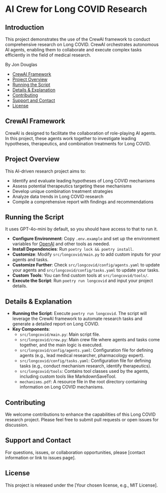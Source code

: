 # AI Crew for Long COVID Research

## Introduction
This project demonstrates the use of the CrewAI framework to conduct comprehensive research on Long COVID. CrewAI orchestrates autonomous AI agents, enabling them to collaborate and execute complex tasks efficiently in the field of medical research.

By Jon Douglas

- [CrewAI Framework](#crewai-framework)
- [Project Overview](#project-overview)
- [Running the Script](#running-the-script)
- [Details & Explanation](#details--explanation)
- [Contributing](#contributing)
- [Support and Contact](#support-and-contact)
- [License](#license)

## CrewAI Framework
CrewAI is designed to facilitate the collaboration of role-playing AI agents. In this project, these agents work together to investigate leading hypotheses, therapeutics, and combination treatments for Long COVID.

## Project Overview
This AI-driven research project aims to:
- Identify and evaluate leading hypotheses of Long COVID mechanisms
- Assess potential therapeutics targeting these mechanisms
- Develop unique combination treatment strategies
- Analyze data trends in Long COVID research
- Compile a comprehensive report with findings and recommendations

## Running the Script
It uses GPT-4o-mini by default, so you should have access to that to run it.

- **Configure Environment**: Copy `.env.example` and set up the environment variables for [OpenAI](https://platform.openai.com/api-keys) and other tools as needed.
- **Install Dependencies**: Run `poetry lock && poetry install`.
- **Customize**: Modify `src/longcovid/main.py` to add custom inputs for your agents and tasks.
- **Customize Further**: Check `src/longcovid/config/agents.yaml` to update your agents and `src/longcovid/config/tasks.yaml` to update your tasks.
- **Custom Tools**: You can find custom tools at `src/longcovid/tools/`.
- **Execute the Script**: Run `poetry run longcovid` and input your project details.

## Details & Explanation
- **Running the Script**: Execute `poetry run longcovid`. The script will leverage the CrewAI framework to automate research tasks and generate a detailed report on Long COVID.
- **Key Components**:
  - `src/longcovid/main.py`: Main script file.
  - `src/longcovid/crew.py`: Main crew file where agents and tasks come together, and the main logic is executed.
  - `src/longcovid/config/agents.yaml`: Configuration file for defining agents (e.g., lead medical researcher, pharmacology expert).
  - `src/longcovid/config/tasks.yaml`: Configuration file for defining tasks (e.g., conduct mechanism research, identify therapeutics).
  - `src/longcovid/tools`: Contains tool classes used by the agents, including custom tools like MarkdownSaveTool.
  - `mechanisms.pdf`: A resource file in the root directory containing information on Long COVID mechanisms.

## Contributing
We welcome contributions to enhance the capabilities of this Long COVID research project. Please feel free to submit pull requests or open issues for discussion.

## Support and Contact
For questions, issues, or collaboration opportunities, please [contact information or link to issues page].

## License
This project is released under the [Your chosen license, e.g., MIT License].